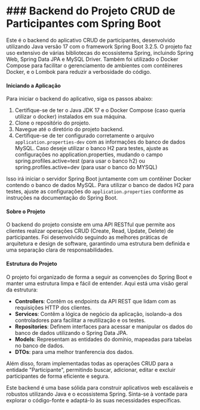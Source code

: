 # ### Backend do Projeto CRUD de Participantes com Spring Boot

Este é o backend do aplicativo CRUD de participantes, desenvolvido utilizando Java versão 17 com o framework Spring Boot 3.2.5. O projeto faz uso extensivo de várias bibliotecas do ecossistema Spring, incluindo Spring Web, Spring Data JPA e MySQL Driver. Também foi utilizado o Docker Compose para facilitar o gerenciamento de ambientes com contêineres Docker, e o Lombok para reduzir a verbosidade do código.

#### Iniciando a Aplicação

Para iniciar o backend do aplicativo, siga os passos abaixo:

1. Certifique-se de ter o Java JDK 17 e o Docker Compose (caso queria utilizar o docker) instalados em sua máquina.
2. Clone o repositório do projeto.
3. Navegue até o diretório do projeto backend.
4. Certifique-se de ter configurado corretamente o arquivo `application.properties-dev` com as informações do banco de dados MySQL. Caso deseje utilizar o banco H2 para testes, ajuste as configurações no application.properties, mudando o campo spring.profiles.active=test (para usar o banco h2) ou spring.profiles.active=dev (para usar o banco do MYSQL)


Isso irá iniciar o servidor Spring Boot juntamente com um contêiner Docker contendo o banco de dados MySQL. Para utilizar o banco de dados H2 para testes, ajuste as configurações do `application.properties` conforme as instruções na documentação do Spring Boot.

#### Sobre o Projeto

O backend do projeto consiste em uma API RESTful que permite aos clientes realizar operações CRUD (Create, Read, Update, Delete) de participantes. Foi desenvolvido seguindo as melhores práticas de arquitetura e design de software, garantindo uma estrutura bem definida e uma separação clara de responsabilidades.

#### Estrutura do Projeto

O projeto foi organizado de forma a seguir as convenções do Spring Boot e manter uma estrutura limpa e fácil de entender. Aqui está uma visão geral da estrutura:

- **Controllers**: Contêm os endpoints da API REST que lidam com as requisições HTTP dos clientes.
- **Services**: Contêm a lógica de negócio da aplicação, isolando-a dos controladores para facilitar a reutilização e os testes.
- **Repositories**: Definem interfaces para acessar e manipular os dados do banco de dados utilizando o Spring Data JPA.
- **Models**: Representam as entidades do domínio, mapeadas para tabelas no banco de dados.
- **DTOs**: para uma melhor tranferencia dos dados.  

Além disso, foram implementadas todas as operações CRUD para a entidade "Participante", permitindo buscar, adicionar, editar e excluir participantes de forma eficiente e segura.

Este backend é uma base sólida para construir aplicativos web escaláveis e robustos utilizando Java e o ecossistema Spring. Sinta-se à vontade para explorar o código-fonte e adaptá-lo às suas necessidades específicas.
